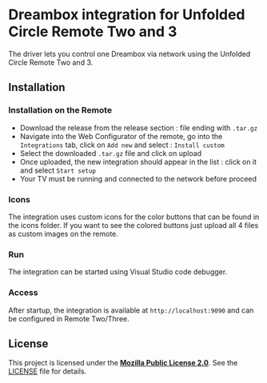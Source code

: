 # Dreambox integration for Unfolded Circle Remote Two and 3

The driver lets you control one Dreambox via network using the Unfolded Circle Remote Two and 3.

## Installation

### Installation on the Remote

- Download the release from the release section : file ending with `.tar.gz`
- Navigate into the Web Configurator of the remote, go into the `Integrations` tab, click on `Add new` and select : `Install custom`
- Select the downloaded `.tar.gz` file and click on upload
- Once uploaded, the new integration should appear in the list : click on it and select `Start setup`
- Your TV must be running and connected to the network before proceed

### Icons

The integration uses custom icons for the color buttons that can be found in the icons folder. If you want to see the colored buttons just upload all 4 files as custom images on the remote.

### Run

The integration can be started using Visual Studio code debugger.

### Access

After startup, the integration is available at `http://localhost:9090` and can be configured in Remote Two/Three.

## License

This project is licensed under the [**Mozilla Public License 2.0**](https://choosealicense.com/licenses/mpl-2.0/).
See the [LICENSE](LICENSE) file for details.

